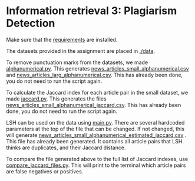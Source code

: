 # Information retrieval 3: Plagiarism Detection

Make sure that the [requirements](requirements.txt) are installed.

The datasets provided in the assignment are placed in [./data](data).

To remove punctuation marks from the datasets, we made [alphanumerical.py](alphanumerical.py). This
generates [news_articles_small_alphanumerical.csv](data/news_articles_small_alphanumerical.csv)
and [news_articles_larg_alphanumerical.csv](data/news_articles_large_alphanumerical.csv). This has already been done,
you do not need to run the script again.

To calculate the Jaccard index for each article pair in the small dataset, we made [jaccard.py](jaccard.py). This
generates the
files [news_articles_small_alphanumerical_jaccard.csv](data/news_articles_small_alphanumerical_jaccard.csv). This has
already been done, you do not need to run the script again.

LSH can be used on the data using [main.py](main.py). There are several hardcoded parameters at the top of the file that
can be changed. If not changed, this will
generate [news_articles_small_alphanumerical_estimated_jaccard.csv](data/news_articles_small_alphanumerical_estimated_jaccard.csv)
. This file has already been generated. It contains all article pairs that LSH thinks are duplicates, and their Jaccard
distance.

To compare the file generated above to the full list of Jaccard indexes,
use [compare_jaccard_files.py](compare_jaccard_files.py). This will print to the terminal which article pairs are false
negatives or positives.

